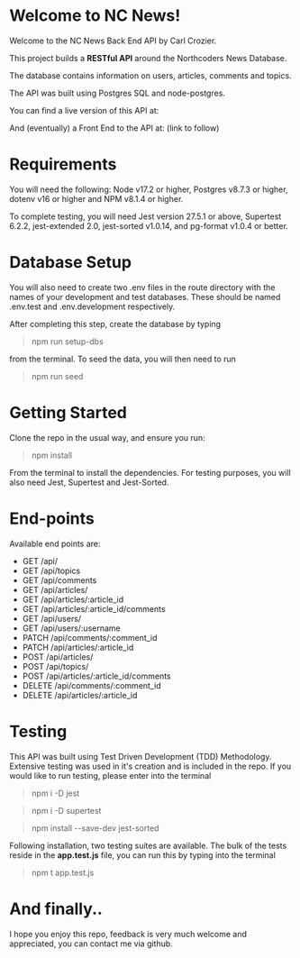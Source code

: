 # Welcome to NC News!

Welcome to the NC News Back End API by Carl Crozier.

This project builds a **RESTful API** around the Northcoders News Database.

The database contains information on users, articles, comments and topics.

The API was built using Postgres SQL and node-postgres.

You can find a live version of this API at:

And (eventually) a Front End to the API at: (link to follow)

# Requirements

You will need the following: Node v17.2 or higher, Postgres v8.7.3 or higher, dotenv v16 or higher and NPM v8.1.4 or higher.

To complete testing, you will need Jest version 27.5.1 or above, Supertest 6.2.2, jest-extended 2.0, jest-sorted v1.0.14, and pg-format v1.0.4 or better.

# Database Setup

You will also need to create two .env files in the route directory with the names of your development and test databases. These should be named .env.test and .env.development respectively.

After completing this step, create the database by typing

> npm run setup-dbs

from the terminal. To seed the data, you will then need to run

> npm run seed

# Getting Started

Clone the repo in the usual way, and ensure you run:

> npm install

From the terminal to install the dependencies. For testing purposes, you will also need Jest, Supertest and Jest-Sorted.

# End-points

Available end points are:

- GET /api/
- GET /api/topics
- GET /api/comments
- GET /api/articles/
- GET /api/articles/:article_id
- GET /api/articles/:article_id/comments
- GET /api/users/
- GET /api/users/:username
- PATCH /api/comments/:comment_id
- PATCH /api/articles/:article_id
- POST /api/articles/
- POST /api/topics/
- POST /api/articles/:article_id/comments
- DELETE /api/comments/:comment_id
- DELETE /api/articles/:article_id

# Testing

This API was built using Test Driven Development (TDD) Methodology. Extensive testing was used in it's creation and is included in the repo. If you would like to run testing, please enter into the terminal

> npm i -D jest

> npm i -D supertest

> npm install --save-dev jest-sorted

Following installation, two testing suites are available. The bulk of the tests reside in the **app.test.js** file, you can run this by typing into the terminal

> npm t app.test.js

# And finally..

I hope you enjoy this repo, feedback is very much welcome and appreciated, you can contact me via github.
